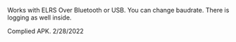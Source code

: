Works with ELRS Over Bluetooth or USB.
You can change baudrate.
There is logging as well inside.

Complied APK.
2/28/2022

